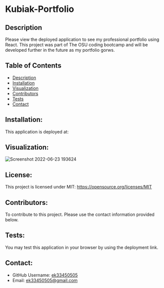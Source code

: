 # Kubiak-Portfolio

## Description

Please view the deployed application to see my professional portfolio using React. This project was part of The OSU coding bootcamp and will be developed further in the future as my portfolio gorws.

 ## Table of Contents
  - [Description](#description)
  - [Installation](#installation)
  - [Visualization](#visualization)
  - [Contributors](#contributors)
  - [Tests](#tests)
  - [Contact](#contact)

  ## Installation: 

  This application is deployed at: 
 
  ## Visualization:

![Screenshot 2022-06-23 193624](https://user-images.githubusercontent.com/97137083/175431922-ba8cbde9-7638-4d5a-9297-f55494803ba3.png)

  ## License: 

  This project is licensed under MIT: https://opensource.org/licenses/MIT

  ## Contributors:
  
  To contribute to this project. Please use the contact information provided below.

  ## Tests:
  
  You may test this application in your browser by using the deployment link. 
  
  ## Contact:

  - GitHub Username: [ek33450505](https://github.com/ek33450505)
  - Email: ek33450505@gmail.com